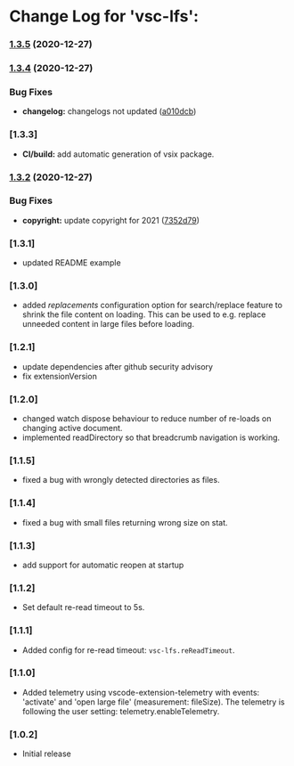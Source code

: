 # Change Log for 'vsc-lfs':

### [1.3.5](https://github.com/mbehr1/vsc-lfs/compare/v1.3.4...v1.3.5) (2020-12-27)

### [1.3.4](https://github.com/mbehr1/vsc-lfs/compare/v1.3.3...v1.3.4) (2020-12-27)


### Bug Fixes

* **changelog:** changelogs not updated ([a010dcb](https://github.com/mbehr1/vsc-lfs/commit/a010dcb5fd73cd6ef9ef025f689e65b7b24371e8))

### [1.3.3]
* **CI/build:** add automatic generation of vsix package.

### [1.3.2](https://github.com/mbehr1/vsc-lfs/compare/v1.3.1...v1.3.2) (2020-12-27)


### Bug Fixes

* **copyright:** update copyright for 2021 ([7352d79](https://github.com/mbehr1/vsc-lfs/commit/7352d7908cee19e66afee78f1190bf3d7a7d57d5))

### [1.3.1]
- updated README example

### [1.3.0]
- added *replacements* configuration option for search/replace feature to shrink the file content on loading. This can be used to e.g. replace unneeded content in large files before loading.

### [1.2.1]
- update dependencies after github security advisory
- fix extensionVersion

### [1.2.0]
- changed watch dispose behaviour to reduce number of re-loads on changing active document.
- implemented readDirectory so that breadcrumb navigation is working.

### [1.1.5]
- fixed a bug with wrongly detected directories as files.

### [1.1.4]
- fixed a bug with small files returning wrong size on stat.

### [1.1.3]
- add support for automatic reopen at startup

### [1.1.2]
- Set default re-read timeout to 5s.

### [1.1.1]
- Added config for re-read timeout: `vsc-lfs.reReadTimeout`.

### [1.1.0]

- Added telemetry using vscode-extension-telemetry with events: 'activate' and 'open large file' (measurement: fileSize). The telemetry is following the user setting: telemetry.enableTelemetry.
### [1.0.2]
- Initial release
